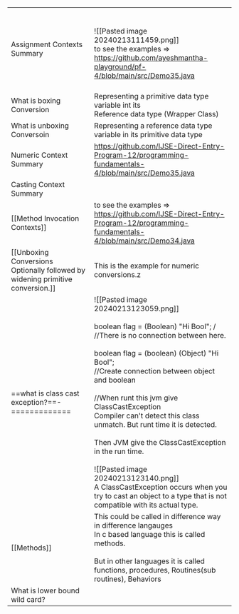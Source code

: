 |                                                                                |                                                                                                                                                                                                                                                                                                                                                                                                                                                                                                                                                                                                     |
| ------------------------------------------------------------------------------ | --------------------------------------------------------------------------------------------------------------------------------------------------------------------------------------------------------------------------------------------------------------------------------------------------------------------------------------------------------------------------------------------------------------------------------------------------------------------------------------------------------------------------------------------------------------------------------------------------- |
| Assignment Contexts Summary                                                    | <br><br>![[Pasted image 20240213111459.png]]<br>to see the examples =><br>https://github.com/ayeshmantha-playground/pf-4/blob/main/src/Demo35.java<br><br>                                                                                                                                                                                                                                                                                                                                                                                                                                          |
| What is boxing Conversion                                                      | Representing a primitive data type variable int its <br>Reference data type (Wrapper Class)                                                                                                                                                                                                                                                                                                                                                                                                                                                                                                         |
| What is unboxing <br>Conversoin                                                | Representing a reference data type variable in its primitive data type                                                                                                                                                                                                                                                                                                                                                                                                                                                                                                                              |
| Numeric Context Summary                                                        | https://github.com/IJSE-Direct-Entry-Program-12/programming-fundamentals-4/blob/main/src/Demo35.java                                                                                                                                                                                                                                                                                                                                                                                                                                                                                                |
| Casting Context<br>Summary                                                     |                                                                                                                                                                                                                                                                                                                                                                                                                                                                                                                                                                                                     |
| [[Method Invocation Contexts]]                                                 | to see the examples =><br>https://github.com/IJSE-Direct-Entry-Program-12/programming-fundamentals-4/blob/main/src/Demo34.java<br>                                                                                                                                                                                                                                                                                                                                                                                                                                                                  |
| [[Unboxing Conversions Optionally followed by widening primitive conversion.]] | This is the example for numeric conversions.z                                                                                                                                                                                                                                                                                                                                                                                                                                                                                                                                                       |
| ==what is class cast exception?==-=============                                | ![[Pasted image 20240213123059.png]]<br><br>boolean flag = (Boolean) "Hi Bool"; /<br>//There is no connection between here.  <br><br>boolean flag = (boolean) (Object) "Hi Bool"; <br>//Create connection between object and boolean  <br><br>//When runt this jvm give ClassCastException<br>Compiler can't detect this class unmatch. But runt time it is detected.<br><br>Then JVM give the ClassCastException in the run time.<br><br>![[Pasted image 20240213123140.png]]<br>A ClassCastException occurs when you try to cast an object to a type that is not compatible with its actual type. |
| [[Methods]]                                                                    | This could be called in difference way in difference langauges<br>In c based language this is called methods.<br><br>But in other languages it is called functions, procedures, Routines(sub routines), Behaviors                                                                                                                                                                                                                                                                                                                                                                                   |
| What is lower bound wild card?                                                 |                                                                                                                                                                                                                                                                                                                                                                                                                                                                                                                                                                                                     |

